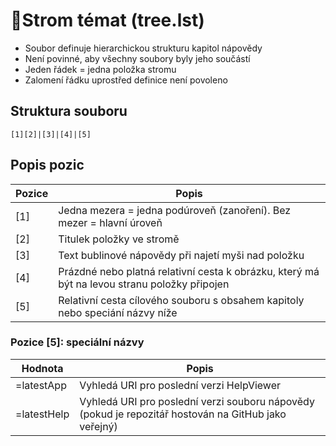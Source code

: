 # 📖Strom témat (tree.lst)

- Soubor definuje hierarchickou strukturu kapitol nápovědy
- Není povinné, aby všechny soubory byly jeho součástí
- Jeden řádek = jedna položka stromu
- Zalomení řádku uprostřed definice není povoleno

## Struktura souboru

```
[1][2]|[3]|[4]|[5]
```

## Popis pozic

| Pozice | Popis |
|---|---|
| [1] | Jedna mezera = jedna podúroveň (zanoření). Bez mezer = hlavní úroveň |
| [2] | Titulek položky ve stromě |
| [3] | Text bublinové nápovědy při najetí myši nad položku |
| [4] | Prázdné nebo platná relativní cesta k obrázku, který má být na levou stranu položky připojen |
| [5] | Relativní cesta cílového souboru s obsahem kapitoly nebo speciání názvy níže |

### Pozice [5]: speciální názvy

| Hodnota | Popis |
|---|---|
| =latestApp | Vyhledá URI pro poslední verzi HelpViewer |
| =latestHelp | Vyhledá URI pro poslední verzi souboru nápovědy (pokud je repozitář hostován na GitHub jako veřejný) |
